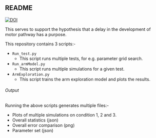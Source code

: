 ## README


[![DOI](https://zenodo.org/badge/300316104.svg)](https://zenodo.org/badge/latestdoi/300316104)



This serves to support the hypothesis that a delay in the development of motor pathway has a purpose.


This repository contains 3 scripts:-

- ```Run_test.py```
    - This script runs multiple tests, for e.g. parameter grid search.
- ```Run_armModel.py```
    - This script runs multiple simulations for a given test.
- ```ArmExploration.py```
    - This script trains the arm exploration model and plots the results.
    
###### Output

Running the above scripts generates multiple files:-

- Plots of multiple simulations on condition 1, 2 and 3.
- Overall statistics (json)
- Overall error comparison (png)
- Parameter set (json)
